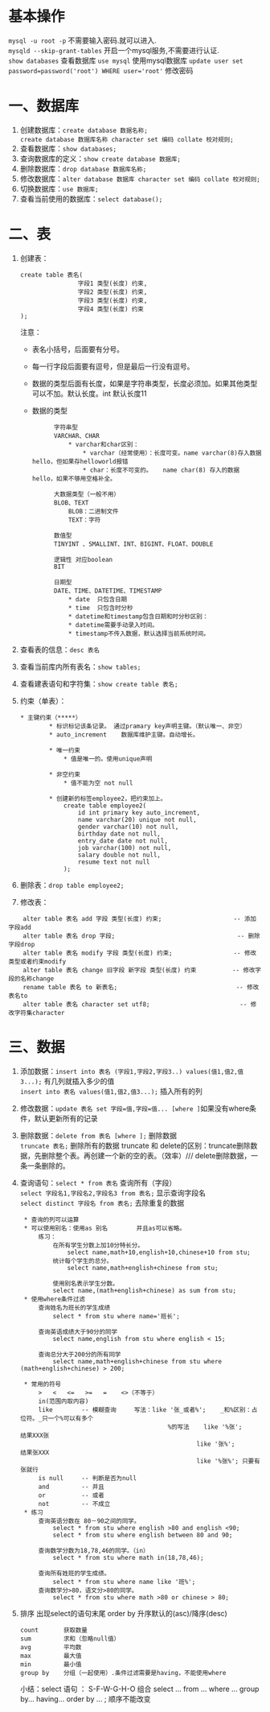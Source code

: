 # 基本操作
`mysql -u root -p` 不需要输入密码.就可以进入.  
`mysqld --skip-grant-tables` 开启一个mysql服务,不需要进行认证.  
`show databases` 查看数据库
`use mysql` 使用mysql数据库
`update user set password=password('root') WHERE user='root'` 修改密码

# 一、数据库
1. 创建数据库：`create database 数据名称;`  
`create database 数据库名称 character set 编码 collate 校对规则;`
2. 查看数据库：`show databases;`
3. 查询数据库的定义：`show create database 数据库;`
4. 删除数据库：`drop database 数据库名称;`  
5. 修改数据库：`alter database 数据库 character set 编码 collate 校对规则;`
6. 切换数据库：`use 数据库;`
7. 查看当前使用的数据库：`select database();`

# 二、表
1. 创建表：
    ```
    create table 表名(
                    字段1 类型(长度) 约束,
                    字段2 类型(长度) 约束,
                    字段3 类型(长度) 约束,
                    字段4 类型(长度) 约束
    );
    ```

    注意：  
    * 表名小括号，后面要有分号。
    * 每一行字段后面要有逗号，但是最后一行没有逗号。
    * 数据的类型后面有长度，如果是字符串类型，长度必须加。如果其他类型可以不加。默认长度。int 默认长度11
    * 数据的类型  

                字符串型
                VARCHAR、CHAR
                    * varchar和char区别：  
                        * varchar（经常使用）：长度可变。name varchar(8)存入数据hello，但如果存helloworld报错
                        * char：长度不可变的。   name char(8) 存入的数据hello，如果不够用空格补全。

                大数据类型（一般不用）
                BLOB、TEXT
                    BLOB：二进制文件
                    TEXT：字符

                数值型
                TINYINT 、SMALLINT、INT、BIGINT、FLOAT、DOUBLE

                逻辑性 对应boolean
                BIT

                日期型
                DATE、TIME、DATETIME、TIMESTAMP
                    * date	只包含日期
                    * time	只包含时分秒
                    * datetime和timestamp包含日期和时分秒区别：
                    * datetime需要手动录入时间。
                    * timestamp不传入数据，默认选择当前系统时间。
2. 查看表的信息：`desc 表名`
3. 查看当前库内所有表名：`show tables;`
4. 查看建表语句和字符集：`show create table 表名;`
5. 约束（单表）：
    ```
    * 主键约束（*****）
            * 标识标记该条记录。	通过pramary key声明主键。（默认唯一、非空）
            * auto_increment	数据库维护主键。自动增长。

            * 唯一约束
                * 值是唯一的。使用unique声明

            * 非空约束
                * 值不能为空	not null

            * 创建新的标签employee2，把约束加上。
                create table employee2(
                    id int primary key auto_increment,
                    name varchar(20) unique not null,
                    gender varchar(10) not null,
                    birthday date not null,
                    entry_date date not null,
                    job varchar(100) not null,
                    salary double not null,
                    resume text not null
                );
    ```
6. 删除表：`drop table employee2;`
7. 修改表：
```
    alter table 表名 add 字段 类型(长度) 约束;	 				-- 添加字段add
    alter table 表名 drop 字段;									 -- 删除字段drop
    alter table 表名 modify 字段 类型(长度) 约束;				    -- 修改类型或者约束modify
    alter table 表名 change 旧字段 新字段 类型(长度) 约束		     -- 修改字段的名称change
    rename table 表名 to 新表名;								    -- 修改表名to
    alter table 表名 character set utf8;						   -- 修改字符集character
```

# 三、数据
1. 添加数据：`insert into 表名 (字段1,字段2,字段3..) values(值1,值2,值3...);` 有几列就插入多少的值  
`insert into 表名 values(值1,值2,值3...);` 插入所有的列  
2. 修改数据：`update 表名 set 字段=值,字段=值... [where ]`如果没有where条件，默认更新所有的记录
3. 删除数据：`delete from 表名 [where ];` 删除数据  
`truncate 表名;` 删除所有的数据
truncate 和 delete的区别：truncate删除数据，先删除整个表。再创建一个新的空的表。（效率）/// delete删除数据，一条一条删除的。
4. 查询语句：`select * from 表名` 查询所有（字段）  
`select 字段名1,字段名2,字段名3 from 表名;` 显示查询字段名  
`select distinct 字段名 from 表名;` 去除重复的数据

        * 查询的列可以运算
        * 可以使用别名：使用as 别名		并且as可以省略。
            练习：
                在所有学生分数上加10分特长分。
                    select name,math+10,english+10,chinese+10 from stu;
                统计每个学生的总分。
                    select name,math+english+chinese from stu;

                使用别名表示学生分数。
                select name,(math+english+chinese) as sum from stu;
        * 使用where条件过滤
            查询姓名为班长的学生成绩
                select * from stu where name='班长';

            查询英语成绩大于90分的同学
                select name,english from stu where english < 15;

            查询总分大于200分的所有同学
                select name,math+english+chinese from stu where (math+english+chinese) > 200;

        * 常用的符号
            >   <   <=   >=   =    <>（不等于）
            in(范围内取内容)
            like		-- 模糊查询		写法：like '张_或者%';	_和%区别：占位符。_只一个%可以有多个
                                                %的写法	like '%张';		结果XXX张
                                                        like '张%';		结果张XXX
                                                        like '%张%';	只要有张就行
            is null		-- 判断是否为null
            and			-- 并且
            or			-- 或者
            not			-- 不成立
        * 练习
            查询英语分数在 80－90之间的同学。
                select * from stu where english >80 and english <90;
                select * from stu where english between 80 and 90;

            查询数学分数为18,78,46的同学。（in）
                select * from stu where math in(18,78,46);

            查询所有姓班的学生成绩。
                select * from stu where name like '班%';
            查询数学分>80，语文分>80的同学。
                select * from stu where math >80 or chinese > 80;

5. 排序
    出现select的语句末尾 order by 升序默认的(asc)/降序(desc)
    ```
    count       获取数量
    sum         求和（忽略null值）
    avg         平均数
    max         最大值
    min         最小值
    group by    分组（一起使用）.条件过滤需要是having，不能使用where
    ```
    小结：select 语句 ： S-F-W-G-H-O 组合 select ... from ... where ... group by... having... order by ... ; 顺序不能改变
